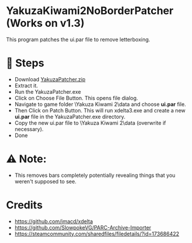 # YakuzaKiwami2NoBorderPatcher (Works on v1.3)

This program patches the ui.par file to remove letterboxing.

# 📝 Steps
- Download [YakuzaPatcher.zip](https://github.com/zypnyx/YakuzaKiwami2NoBorderPatcher/releases/download/1.0/YakuzaPatcher.zip)
- Extract it.
- Run the YakuzaPatcher.exe
- Click on Choose File Button. This opens file dialog.
- Navigate to game folder \Yakuza Kiwami 2\data and choose **ui.par** file.
- Then Click on Patch Button. This will run xdelta3.exe and create a new **ui.par** file in the YakuzaPatcher.exe directory.
- Copy the new ui.par file to \Yakuza Kiwami 2\data (overwrite if necessary).
- Done

# ⚠ Note:
- This removes bars completely potentially revealing things that you weren't supposed to see.

# Credits
- https://github.com/jmacd/xdelta
- https://github.com/SlowpokeVG/PARC-Archive-Importer
- https://steamcommunity.com/sharedfiles/filedetails/?id=173686422

